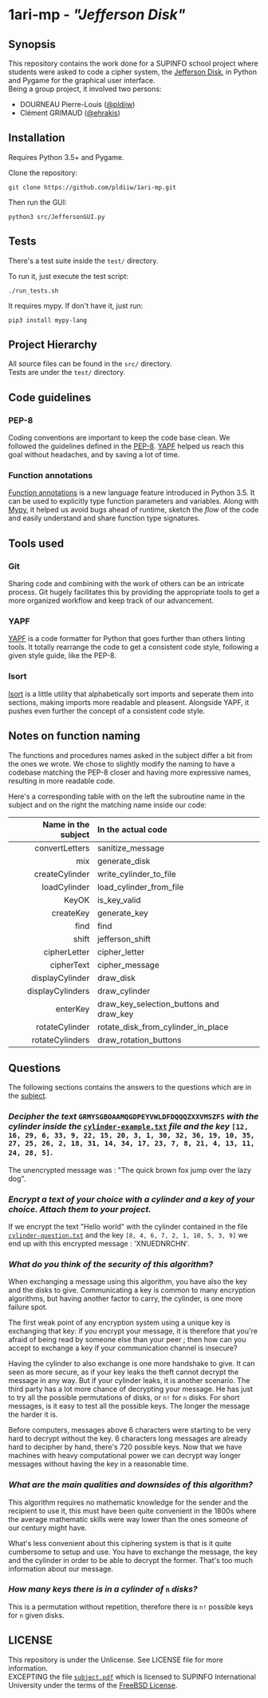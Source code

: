 # 1ari-mp - *"Jefferson Disk"*

## Synopsis

This repository contains the work done for a SUPINFO school project where
students were asked to code a cipher system, the [Jefferson Disk], in Python
and Pygame for the graphical user interface.  
Being a group project, it involved two persons:
 * DOURNEAU Pierre-Louis ([@pldiiw])
 * Clément GRIMAUD ([@ehrakis])

## Installation

Requires Python 3.5+ and Pygame.

Clone the repository:

    git clone https://github.com/pldiiw/1ari-mp.git

Then run the GUI:

    python3 src/JeffersonGUI.py

## Tests

There's a test suite inside the `test/` directory.

To run it, just execute the test script:

    ./run_tests.sh

It requires mypy. If don't have it, just run:

    pip3 install mypy-lang

## Project Hierarchy

All source files can be found in the `src/` directory.  
Tests are under the `test/` directory.

## Code guidelines

### PEP-8

Coding conventions are important to keep the code base clean. We followed the
guidelines defined in the [PEP-8]. [YAPF] helped us reach this goal without
headaches, and by saving a lot of time.

### Function annotations

[Function annotations] is a new language feature introduced in Python 3.5. It
can be used to explicitly type function parameters and variables. Along with
[Mypy], it helped us avoid bugs ahead of runtime, sketch the _flow_ of the code
and easily understand and share function type signatures.

## Tools used

### Git

Sharing code and combining with the work of others can be an intricate process.
Git hugely facilitates this by providing the appropriate tools to get a more
organized workflow and keep track of our advancement.

### YAPF

[YAPF] is a code formatter for Python that goes further than others linting
tools. It totally rearrange the code to get a consistent code style, following
a given style guide, like the PEP-8.

### Isort

[Isort] is a little utility that alphabetically sort imports and seperate them
into sections, making imports more readable and pleasent. Alongside YAPF, it
pushes even further the concept of a consistent code style.

## Notes on function naming

The functions and procedures names asked in the subject differ a bit from the
ones we wrote. We chose to slightly modify the naming to have a codebase
matching the PEP-8 closer and having more expressive names, resulting in more
readable code.

Here's a corresponding table with on the left the subroutine
name in the subject and on the right the matching name inside our code:

| Name in the subject | In the actual code                      |
|--------------------:|:----------------------------------------|
| convertLetters      | sanitize_message                        |
| mix                 | generate_disk                           |
| createCylinder      | write_cylinder_to_file                  |
| loadCylinder        | load_cylinder_from_file                 |
| KeyOK               | is_key_valid                            |
| createKey           | generate_key                            |
| find                | find                                    |
| shift               | jefferson_shift                         |
| cipherLetter        | cipher_letter                           |
| cipherText          | cipher_message                          |
| displayCylinder     | draw_disk                               |
| displayCylinders    | draw_cylinder                           |
| enterKey            | draw_key_selection_buttons and draw_key |
| rotateCylinder      | rotate_disk_from_cylinder_in_place      |
| rotateCylinders     | draw_rotation_buttons                   |

## Questions

The following sections contains the answers to the questions which are in the
[subject](subject.pdf).

### _Decipher the text_ `GRMYSGBOAAMQGDPEYVWLDFDQQQZXXVMSZFS` _with the cylinder inside the_ [`cylinder-example.txt`](cylinder-example.txt) _file and the key_ `[12, 16, 29, 6, 33, 9, 22, 15, 20, 3, 1, 30, 32, 36, 19, 10, 35, 27, 25, 26, 2, 18, 31, 14, 34, 17, 23, 7, 8, 21, 4, 13, 11, 24, 28, 5]`.

The unencrypted message was : "The quick brown fox jump over the lazy dog".

### _Encrypt a text of your choice with a cylinder and a key of your choice. Attach them to your project._

If we encrypt the text "Hello world" with the cylinder contained in the file
[`cylinder-question.txt`](cylinder-question.txt) and the key `[8, 4, 6, 7, 2,
1, 10, 5, 3, 9]` we end up with this encrypted message : 'XNUEDNRCHN'.

### _What do you think of the security of this algorithm?_

When exchanging a message using this algorithm, you have also the key
and the disks to give. Communicating a key is common to many encryption
algorithms, but having another factor to carry, the cylinder, is one more
failure spot.

The first weak point of any encryption system using a unique key
is exchanging that key: if you encrypt your message, it is therefore that
you're afraid of being read by someone else than your peer ; then how can you
accept to exchange a key if your communication channel is insecure?

Having the cylinder to also exchange is one more handshake to give. It can seen
as more secure, as if your key leaks the theft cannot decrypt the message in
any way. But if your cylinder leaks, it is another scenario. The third party
has a lot more chance of decrypting your message. He has just to try all the
possible permutations of disks, or `n!` for `n` disks. For short messages, is
it easy to test all the possible keys. The longer the message the harder it is.

Before computers, messages above 6 characters were starting to be very hard to
decrypt without the key. 6 characters long messages are already hard to
decipher by hand, there's 720 possible keys. Now that we have machines with
heavy computational power we can decrypt way longer messages without having the
key in a reasonable time.

### _What are the main qualities and downsides of this algorithm?_

This algorithm requires no mathematic knowledge for the sender and the
recipient to use it, this must have been quite convenient in the 1800s where
the average mathematic skills were way lower than the ones someone of our
century might have.

What's less convenient about this ciphering system is that is it quite
cumbersome to setup and use. You have to exchange the message, the key and the
cylinder in order to be able to decrypt the former. That's too much
information about our message.

### _How many keys there is in a cylinder of_ `n` _disks?_

This is a permutation without repetition, therefore there is `n!` possible keys
for `n` given disks.

## LICENSE

This repository is under the Unlicense. See LICENSE file for more
information.  
EXCEPTING the file [`subject.pdf`](subject.pdf) which is licensed to SUPINFO
International University under the terms of the [FreeBSD License].

[FreeBSD License]: https://en.wikipedia.org/wiki/BSD_licenses#2-clause
[Jefferson Disk]: https://en.wikipedia.org/wiki/Jefferson_disk
[@pldiiw]: https://github.com/pldiiw
[@ehrakis]: https://github.com/ehrakis
[PEP-8]: https://www.python.org/dev/peps/pep-0008/
[YAPF]: https://github.com/google/yapf
[Function annotations]: https://www.python.org/dev/peps/pep-3107/
[Mypy]: http://www.mypy-lang.org/
[Isort]: https://github.com/timothycrosley/isort
